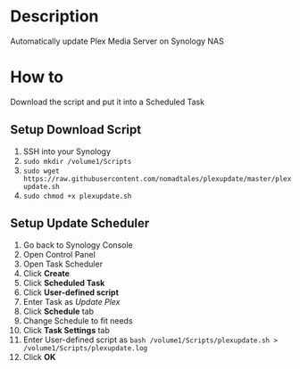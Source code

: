 # Description
Automatically update Plex Media Server on Synology NAS

# How to
Download the script and put it into a Scheduled Task

## Setup Download Script
1. SSH into your Synology
2. `sudo mkdir /volume1/Scripts`
3. `sudo wget https://raw.githubusercontent.com/nomadtales/plexupdate/master/plexupdate.sh`
4. `sudo chmod +x plexupdate.sh`

## Setup Update Scheduler
1. Go back to Synology Console
2. Open Control Panel
3. Open Task Scheduler
4. Click **Create** 
5. Click **Scheduled Task** 
6. Click **User-defined script**
7. Enter Task as *Update Plex*
8. Click **Schedule** tab
9. Change Schedule to fit needs
10. Click **Task Settings** tab
11. Enter User-defined script as `bash /volume1/Scripts/plexupdate.sh > /volume1/Scripts/plexupdate.log`
12. Click **OK**